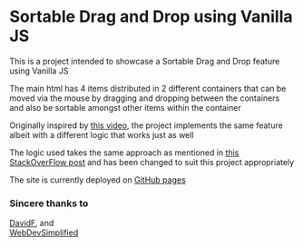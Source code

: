 # Sortable Drag and Drop using Vanilla JS

This is a project intended to showcase a Sortable Drag and Drop feature using Vanilla JS

The main html has 4 items distributed in 2 different containers that can be moved via the mouse by dragging and dropping between the containers and also be sortable amongst other items within the container

Originally inspired by [this video](https://www.youtube.com/watch?t=296&v=jfYWwQrtzzY&feature=youtu.be), the project implements the same feature albeit with a different logic that works just as well

The logic used takes the same approach as mentioned in [this StackOverFlow post](https://stackoverflow.com/a/28962290) and has been changed to suit this project appropriately

The site is currently deployed on [GitHub pages](https://tankris.github.io/sortableDrapAndDrop)

### Sincere thanks to

[DavidF](https://stackoverflow.com/users/4653189/davidf), and  
[WebDevSimplified](https://github.com/WebDevSimplified)
